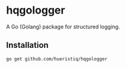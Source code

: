 # hqgologger

A Go (Golang) package for structured logging.

## Installation

```
go get github.com/hueristiq/hqgologger
```